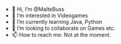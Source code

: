 - 👋 Hi, I’m @MalteBuss
- 👀 I’m interested in Videogames
- 🌱 I’m currently learning Java, Python
- 💞️ I’m looking to collaborate on Games etc.
- 📫 How to reach me: Not at the moment.

<!---
MalteBuss/MalteBuss is a ✨ special ✨ repository because its `README.md` (this file) appears on your GitHub profile.
You can click the Preview link to take a look at your changes.
--->
